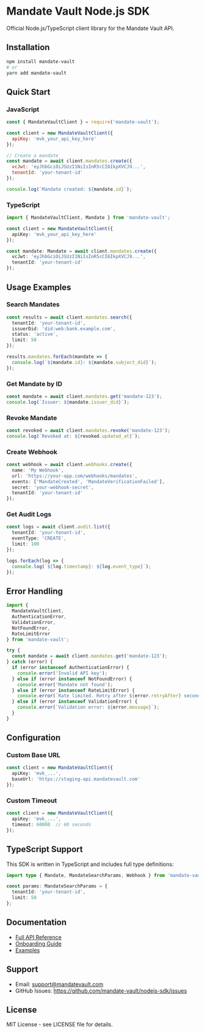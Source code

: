 # Mandate Vault Node.js SDK

Official Node.js/TypeScript client library for the Mandate Vault API.

## Installation

```bash
npm install mandate-vault
# or
yarn add mandate-vault
```

## Quick Start

### JavaScript

```javascript
const { MandateVaultClient } = require('mandate-vault');

const client = new MandateVaultClient({
  apiKey: 'mvk_your_api_key_here'
});

// Create a mandate
const mandate = await client.mandates.create({
  vcJwt: 'eyJhbGciOiJSUzI1NiIsInR5cCI6IkpXVCJ9...',
  tenantId: 'your-tenant-id'
});

console.log(`Mandate created: ${mandate.id}`);
```

### TypeScript

```typescript
import { MandateVaultClient, Mandate } from 'mandate-vault';

const client = new MandateVaultClient({
  apiKey: 'mvk_your_api_key_here'
});

const mandate: Mandate = await client.mandates.create({
  vcJwt: 'eyJhbGciOiJSUzI1NiIsInR5cCI6IkpXVCJ9...',
  tenantId: 'your-tenant-id'
});
```

## Usage Examples

### Search Mandates

```typescript
const results = await client.mandates.search({
  tenantId: 'your-tenant-id',
  issuerDid: 'did:web:bank.example.com',
  status: 'active',
  limit: 50
});

results.mandates.forEach(mandate => {
  console.log(`${mandate.id}: ${mandate.subject_did}`);
});
```

### Get Mandate by ID

```typescript
const mandate = await client.mandates.get('mandate-123');
console.log(`Issuer: ${mandate.issuer_did}`);
```

### Revoke Mandate

```typescript
const revoked = await client.mandates.revoke('mandate-123');
console.log(`Revoked at: ${revoked.updated_at}`);
```

### Create Webhook

```typescript
const webhook = await client.webhooks.create({
  name: 'My Webhook',
  url: 'https://your-app.com/webhooks/mandates',
  events: ['MandateCreated', 'MandateVerificationFailed'],
  secret: 'your-webhook-secret',
  tenantId: 'your-tenant-id'
});
```

### Get Audit Logs

```typescript
const logs = await client.audit.list({
  tenantId: 'your-tenant-id',
  eventType: 'CREATE',
  limit: 100
});

logs.forEach(log => {
  console.log(`${log.timestamp}: ${log.event_type}`);
});
```

## Error Handling

```typescript
import {
  MandateVaultClient,
  AuthenticationError,
  ValidationError,
  NotFoundError,
  RateLimitError
} from 'mandate-vault';

try {
  const mandate = await client.mandates.get('mandate-123');
} catch (error) {
  if (error instanceof AuthenticationError) {
    console.error('Invalid API key');
  } else if (error instanceof NotFoundError) {
    console.error('Mandate not found');
  } else if (error instanceof RateLimitError) {
    console.error(`Rate limited. Retry after ${error.retryAfter} seconds`);
  } else if (error instanceof ValidationError) {
    console.error(`Validation error: ${error.message}`);
  }
}
```

## Configuration

### Custom Base URL

```typescript
const client = new MandateVaultClient({
  apiKey: 'mvk_...',
  baseUrl: 'https://staging-api.mandatevault.com'
});
```

### Custom Timeout

```typescript
const client = new MandateVaultClient({
  apiKey: 'mvk_...',
  timeout: 60000  // 60 seconds
});
```

## TypeScript Support

This SDK is written in TypeScript and includes full type definitions:

```typescript
import type { Mandate, MandateSearchParams, Webhook } from 'mandate-vault';

const params: MandateSearchParams = {
  tenantId: 'your-tenant-id',
  limit: 50
};
```

## Documentation

- [Full API Reference](https://docs.mandatevault.com/api)
- [Onboarding Guide](https://docs.mandatevault.com/onboarding)
- [Examples](https://github.com/mandate-vault/examples)

## Support

- Email: support@mandatevault.com
- GitHub Issues: https://github.com/mandate-vault/nodejs-sdk/issues

## License

MIT License - see LICENSE file for details.

